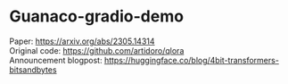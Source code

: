 # Guanaco-gradio-demo

Paper: https://arxiv.org/abs/2305.14314
<br>Original code: https://github.com/artidoro/qlora 
<br>Announcement blogpost: https://huggingface.co/blog/4bit-transformers-bitsandbytes
